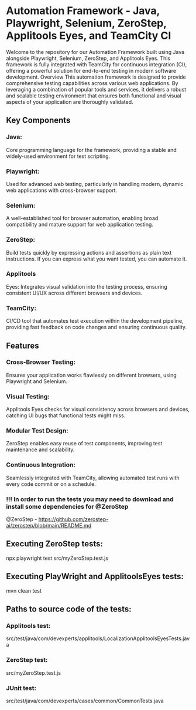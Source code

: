 # Automation Framework - Java, Playwright, Selenium, ZeroStep, Applitools Eyes, and TeamCity CI

Welcome to the repository for our Automation Framework built using Java alongside Playwright, Selenium, ZeroStep, and Applitools Eyes. This framework is fully integrated with TeamCity for continuous integration (CI), offering a powerful solution for end-to-end testing in modern software development.
Overview
This automation framework is designed to provide comprehensive testing capabilities across various web applications. By leveraging a combination of popular tools and services, it delivers a robust and scalable testing environment that ensures both functional and visual aspects of your application are thoroughly validated.

## Key Components
### Java: 
Core programming language for the framework, providing a stable and widely-used environment for test scripting.
### Playwright: 
Used for advanced web testing, particularly in handling modern, dynamic web applications with cross-browser support.
### Selenium: 
A well-established tool for browser automation, enabling broad compatibility and mature support for web application testing.
### ZeroStep: 
Build tests quickly by expressing actions and assertions as plain text instructions. If you can express what you want tested, you can automate it.
### Applitools 
Eyes: Integrates visual validation into the testing process, ensuring consistent UI/UX across different browsers and devices.
### TeamCity:
CI/CD tool that automates test execution within the development pipeline, providing fast feedback on code changes and ensuring continuous quality.

## Features
### Cross-Browser Testing: 
Ensures your application works flawlessly on different browsers, using Playwright and Selenium.
### Visual Testing: 
Applitools Eyes checks for visual consistency across browsers and devices, catching UI bugs that functional tests might miss.
### Modular Test Design: 
ZeroStep enables easy reuse of test components, improving test maintenance and scalability.
### Continuous Integration: 
Seamlessly integrated with TeamCity, allowing automated test runs with every code commit or on a schedule.

### !!! In order to run the tests you may need to download and install some dependencies for @ZeroStep
@ZeroStep - https://github.com/zerostep-ai/zerostep/blob/main/README.md


## Executing ZeroStep tests:
npx playwright test src/myZeroStep.test.js

## Executing PlayWright and ApplitoolsEyes tests:
mvn clean test

## Paths to source code of the tests:
### Applitools test: 
src/test/java/com/devexperts/applitools/LocalizationApplitoolsEyesTests.java
### ZeroStep test: 
src/myZeroStep.test.js
### JUnit test: 
src/test/java/com/devexperts/cases/common/CommonTests.java

